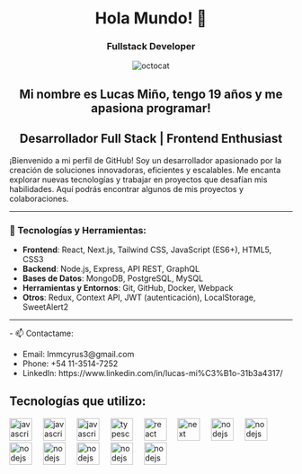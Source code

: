 <h1 align="center">Hola Mundo! 👋 </h1>

<h3 align="center">Fullstack Developer</h3>

<p align="center"> <img src="https://user-images.githubusercontent.com/93209183/192543634-72d05778-8429-44d2-b60f-99f8803bfe48.gif" alt="octocat" /> </p>

<h2 align="center">Mi nombre es Lucas Miño, tengo 19 años y me apasiona programar!</h2>

<h2 align="center">Desarrollador Full Stack | Frontend Enthusiast </h2> 

¡Bienvenido a mi perfil de GitHub! Soy un desarrollador apasionado por la creación de soluciones innovadoras, eficientes y escalables. Me encanta explorar nuevas tecnologías y trabajar en proyectos que desafían mis habilidades. Aquí podrás encontrar algunos de mis proyectos y colaboraciones.

---

### 🚀 Tecnologías y Herramientas:

- **Frontend**: React, Next.js, Tailwind CSS, JavaScript (ES6+), HTML5, CSS3
- **Backend**: Node.js, Express, API REST, GraphQL
- **Bases de Datos**: MongoDB, PostgreSQL, MySQL
- **Herramientas y Entornos**: Git, GitHub, Docker, Webpack
- **Otros**: Redux, Context API, JWT (autenticación), LocalStorage, SweetAlert2

---




  <p>
- 📫 Contactame: 
 <ul>
  <li>Email: lmmcyrus3@gmail.com</li>
  <li>Phone: +54 11-3514-7252</li>
  <li>LinkedIn: https://www.linkedin.com/in/lucas-mi%C3%B1o-31b3a4317/</li>
 </ul>
  </p>

  <h2 align="left">Tecnologías que utilizo: </h2>

<div align="left">
  <img src="https://www.svgrepo.com/show/349402/html5.svg" height="40" alt="javascript logo"  />
  <img width="12" />
  <img src="https://www.svgrepo.com/show/349330/css3.svg" height="40" alt="javascript logo"  />
  <img width="12" />
  <img src="https://cdn.jsdelivr.net/gh/devicons/devicon/icons/javascript/javascript-original.svg" height="40" alt="javascript logo"  />
  <img width="12" />
  <img src="https://cdn.jsdelivr.net/gh/devicons/devicon/icons/typescript/typescript-original.svg" height="40" alt="typescript logo"  />
  <img width="12" />
  <img src="https://cdn.jsdelivr.net/gh/devicons/devicon/icons/react/react-original.svg" height="40" alt="react logo"  />
  <img width="12" />
  <img src="https://pbs.twimg.com/profile_images/1565710214019444737/if82cpbS_400x400.jpg" height="40" alt="next logo"  />
  <img width="12" />
  <img src="https://cdn.jsdelivr.net/gh/devicons/devicon/icons/nodejs/nodejs-original.svg" height="40" alt="nodejs logo"  />
  <img width="12" />
  <img src="https://camo.githubusercontent.com/edee52ac74ecae7a8d3307c22ebb0294c78a073a1b7e0da57c3c6429265947f7/68747470733a2f2f75706c6f61642e77696b696d656469612e6f72672f77696b6970656469612f636f6d6d6f6e732f7468756d622f322f32392f506f737467726573716c5f656c657068616e742e7376672f35343070782d506f737467726573716c5f656c657068616e742e7376672e706e67" height="40" alt="nodejs logo"  />
  <img width="12" />
    <img src="https://www.credosystemz.com/wp-content/uploads/2023/08/mongoDB.png" height="40" alt="nodejs logo"  />
  <img width="12" />
  <img src="https://upload.wikimedia.org/wikipedia/commons/thumb/b/b2/Bootstrap_logo.svg/1280px-Bootstrap_logo.svg.png" height="40" alt="nodejs logo"  />
  <img width="12" />
   <img src="https://upload.wikimedia.org/wikipedia/commons/thumb/d/d5/Tailwind_CSS_Logo.svg/2560px-Tailwind_CSS_Logo.svg.png" height="40" alt="nodejs logo"  />
  <img width="12" />
     <img src="https://www.svgrepo.com/show/354202/postman-icon.svg" height="40" alt="nodejs logo"  />
  <img width="12" />
    <img src="https://upload.wikimedia.org/wikipedia/commons/3/33/Figma-logo.svg" height="40" alt="nodejs logo"  />
  <img width="12" />
</div>

<!--
**Lucas21705/Lucas21705** is a ✨ _special_ ✨ repository because its `README.md` (this file) appears on your GitHub profile.

Here are some ideas to get you started:

- 🔭 I’m currently working on ...
- 🌱 I’m currently learning ...
- 👯 I’m looking to collaborate on ...
- 🤔 I’m looking for help with ...
- 💬 Ask me about ...
- 📫 How to reach me: ...
- 😄 Pronouns: ...
- ⚡ Fun fact: ...
-->
